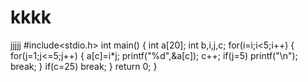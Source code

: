 # kkkk
jjjjj
#include<stdio.h> 
int main()
{
	int a[20];
	int b,i,j,c;
	for(i=i;i<5;i++)
	{
	for(j=1;j<=5;j++)
	{
		a[c]=i*j;
		printf("%d",&a[c]);
		c++;
	if(j=5)
	printf("\n");
	break;
	}
	if(c=25)
	break;
    }
return 0;
}


